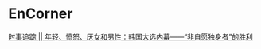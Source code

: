 # EnCorner
[时事追踪 || 年轻、愤怒、厌女和男性：韩国大选内幕——“非自愿独身者”的胜利](https://mp.weixin.qq.com/s/1_FIm83i13M-DPWUGFYTMQ)
